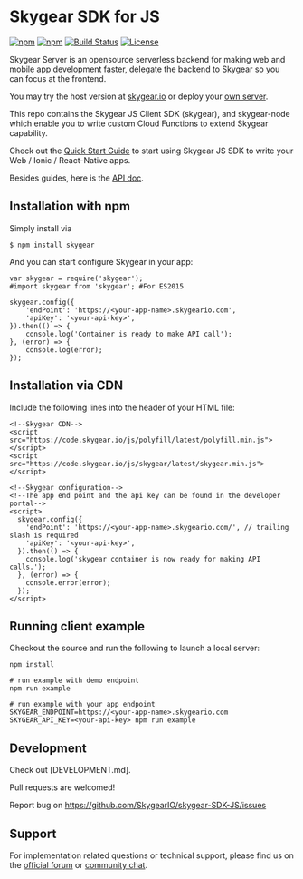 # Skygear SDK for JS

[![npm](https://img.shields.io/npm/v/skygear.svg)](https://www.npmjs.com/package/skygear)
[![npm](https://img.shields.io/npm/dt/skygear.svg)](https://www.npmjs.com/package/skygear)
[![Build Status](https://travis-ci.org/SkygearIO/skygear-SDK-JS.svg?branch=master)](https://travis-ci.org/SkygearIO/skygear-SDK-JS)
[![License](https://img.shields.io/npm/l/skygear.svg)](https://www.npmjs.com/package/skygear)

Skygear Server is an opensource serverless backend for making web and mobile app
development faster, delegate the backend to Skygear so you can focus at the
frontend.

You may try the host version at [skygear.io](https://skygear.io) or deploy your
[own server](https://github.com/skygeario/skygear-server).

This repo contains the Skygear JS Client SDK (skygear), and skygear-node which
enable you to write custom Cloud Functions to extend Skygear capability.

Check out the [Quick Start Guide](https://docs.skygear.io/guides/intro/quickstart/js/)
to start using Skygear JS SDK to write your Web / Ionic / React-Native apps.

Besides guides, here is the [API doc](https://docs.skygear.io/js/reference/latest/).

## Installation with npm

Simply install via

```
$ npm install skygear
```

And you can start configure Skygear in your app:

```
var skygear = require('skygear');
#import skygear from 'skygear'; #For ES2015

skygear.config({
    'endPoint': 'https://<your-app-name>.skygeario.com',
    'apiKey': '<your-api-key>',
}).then(() => {
    console.log('Container is ready to make API call');
}, (error) => {
    console.log(error);
});
```

## Installation via CDN

Include the following lines into the header of your HTML file:

```
<!--Skygear CDN-->
<script src="https://code.skygear.io/js/polyfill/latest/polyfill.min.js"></script>
<script src="https://code.skygear.io/js/skygear/latest/skygear.min.js"></script>

<!--Skygear configuration-->
<!--The app end point and the api key can be found in the developer portal-->
<script>
  skygear.config({
    'endPoint': 'https://<your-app-name>.skygeario.com/', // trailing slash is required
    'apiKey': '<your-api-key>',
  }).then(() => {
    console.log('skygear container is now ready for making API calls.');
  }, (error) => {
    console.error(error);
  });
</script>
```

## Running client example

Checkout the source and run the following to launch a local server:

```
npm install

# run example with demo endpoint
npm run example

# run example with your app endpoint
SKYGEAR_ENDPOINT=https://<your-app-name>.skygeario.com SKYGEAR_API_KEY=<your-api-key> npm run example
```

## Development

Check out [DEVELOPMENT.md].

Pull requests are welcomed!

Report bug on https://github.com/SkygearIO/skygear-SDK-JS/issues

## Support 
For implementation related questions or technical support, please find us on the [official forum](https://discuss.skygear.io) or [community chat](https://slack.skygear.io).
 
